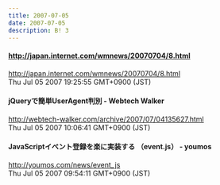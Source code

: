 ```yaml
---
title: 2007-07-05
date: 2007-07-05
description: B! 3
---
```


#### http://japan.internet.com/wmnews/20070704/8.html
http://japan.internet.com/wmnews/20070704/8.html<br>
Thu Jul 05 2007 19:25:55 GMT+0900 (JST)<br>


####   jQueryで簡単UserAgent判別 - Webtech Walker
http://webtech-walker.com/archive/2007/07/04135627.html<br>
Thu Jul 05 2007 10:06:41 GMT+0900 (JST)<br>


#### JavaScriptイベント登録を楽に実装する （event.js） - youmos
http://youmos.com/news/event_js<br>
Thu Jul 05 2007 09:54:11 GMT+0900 (JST)<br>


